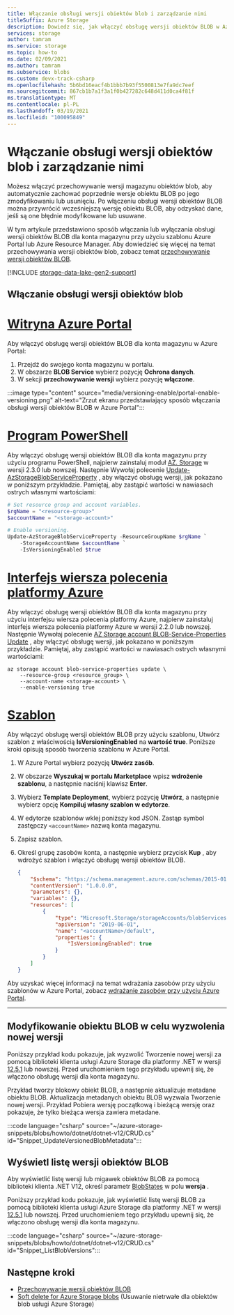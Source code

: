 ```yaml
---
title: Włączanie obsługi wersji obiektów blob i zarządzanie nimi
titleSuffix: Azure Storage
description: Dowiedz się, jak włączyć obsługę wersji obiektów BLOB w Azure Portal lub przy użyciu szablonu Azure Resource Manager.
services: storage
author: tamram
ms.service: storage
ms.topic: how-to
ms.date: 02/09/2021
ms.author: tamram
ms.subservice: blobs
ms.custom: devx-track-csharp
ms.openlocfilehash: 5b6bd16eacf4b1bbb7b93f5500813e7fa9dc7eef
ms.sourcegitcommit: 867cb1b7a1f3a1f0b427282c648d411d0ca4f81f
ms.translationtype: MT
ms.contentlocale: pl-PL
ms.lasthandoff: 03/19/2021
ms.locfileid: "100095849"
---
```

# <a name="enable-and-manage-blob-versioning"></a>Włączanie obsługi wersji obiektów blob i zarządzanie nimi

Możesz włączyć przechowywanie wersji magazynu obiektów blob, aby automatycznie zachować poprzednie wersje obiektu BLOB po jego zmodyfikowaniu lub usunięciu. Po włączeniu obsługi wersji obiektów BLOB można przywrócić wcześniejszą wersję obiektu BLOB, aby odzyskać dane, jeśli są one błędnie modyfikowane lub usuwane.

W tym artykule przedstawiono sposób włączania lub wyłączania obsługi wersji obiektów BLOB dla konta magazynu przy użyciu szablonu Azure Portal lub Azure Resource Manager. Aby dowiedzieć się więcej na temat przechowywania wersji obiektów blob, zobacz temat [przechowywanie wersji obiektów BLOB](versioning-overview.md).

[!INCLUDE [storage-data-lake-gen2-support](../../../includes/storage-data-lake-gen2-support.md)]

## <a name="enable-blob-versioning"></a>Włączanie obsługi wersji obiektów blob

# <a name="azure-portal"></a>[Witryna Azure Portal](#tab/portal)

Aby włączyć obsługę wersji obiektów BLOB dla konta magazynu w Azure Portal:

1. Przejdź do swojego konta magazynu w portalu.
1. W obszarze **BLOB Service** wybierz pozycję **Ochrona danych**.
1. W sekcji **przechowywanie wersji** wybierz pozycję **włączone**.

:::image type="content" source="media/versioning-enable/portal-enable-versioning.png" alt-text="Zrzut ekranu przedstawiający sposób włączania obsługi wersji obiektów BLOB w Azure Portal":::

# <a name="powershell"></a>[Program PowerShell](#tab/powershell)

Aby włączyć obsługę wersji obiektów BLOB dla konta magazynu przy użyciu programu PowerShell, najpierw zainstaluj moduł [AZ. Storage](https://www.powershellgallery.com/packages/Az.Storage) w wersji 2.3.0 lub nowszej. Następnie Wywołaj polecenie [Update-AzStorageBlobServiceProperty](/powershell/module/az.storage/update-azstorageblobserviceproperty) , aby włączyć obsługę wersji, jak pokazano w poniższym przykładzie. Pamiętaj, aby zastąpić wartości w nawiasach ostrych własnymi wartościami:

```powershell
# Set resource group and account variables.
$rgName = "<resource-group>"
$accountName = "<storage-account>"

# Enable versioning.
Update-AzStorageBlobServiceProperty -ResourceGroupName $rgName `
    -StorageAccountName $accountName `
    -IsVersioningEnabled $true
```

# <a name="azure-cli"></a>[Interfejs wiersza polecenia platformy Azure](#tab/azure-cli)

Aby włączyć obsługę wersji obiektów BLOB dla konta magazynu przy użyciu interfejsu wiersza polecenia platformy Azure, najpierw zainstaluj interfejs wiersza polecenia platformy Azure w wersji 2.2.0 lub nowszej. Następnie Wywołaj polecenie [AZ Storage account BLOB-Service-Properties Update](/cli/azure/ext/storage-blob-preview/storage/account/blob-service-properties#ext_storage_blob_preview_az_storage_account_blob_service_properties_update) , aby włączyć obsługę wersji, jak pokazano w poniższym przykładzie. Pamiętaj, aby zastąpić wartości w nawiasach ostrych własnymi wartościami:

```azurecli
az storage account blob-service-properties update \
    --resource-group <resource_group> \
    --account-name <storage-account> \
    --enable-versioning true
```

# <a name="template"></a>[Szablon](#tab/template)

Aby włączyć obsługę wersji obiektów BLOB przy użyciu szablonu, Utwórz szablon z właściwością **IsVersioningEnabled** na **wartość true**. Poniższe kroki opisują sposób tworzenia szablonu w Azure Portal.

1. W Azure Portal wybierz pozycję **Utwórz zasób**.
1. W obszarze **Wyszukaj w portalu Marketplace** wpisz **wdrożenie szablonu**, a następnie naciśnij klawisz **Enter**.
1. Wybierz **Template Deployment**, wybierz pozycję **Utwórz**, a następnie wybierz opcję **Kompiluj własny szablon w edytorze**.
1. W edytorze szablonów wklej poniższy kod JSON. Zastąp symbol zastępczy `<accountName>` nazwą konta magazynu.
1. Zapisz szablon.
1. Określ grupę zasobów konta, a następnie wybierz przycisk **Kup** , aby wdrożyć szablon i włączyć obsługę wersji obiektów BLOB.

    ```json
    {
        "$schema": "https://schema.management.azure.com/schemas/2015-01-01/deploymentTemplate.json#",
        "contentVersion": "1.0.0.0",
        "parameters": {},
        "variables": {},
        "resources": [
            {
                "type": "Microsoft.Storage/storageAccounts/blobServices",
                "apiVersion": "2019-06-01",
                "name": "<accountName>/default",
                "properties": {
                    "IsVersioningEnabled": true
                }
            }
        ]
    }
    ```

Aby uzyskać więcej informacji na temat wdrażania zasobów przy użyciu szablonów w Azure Portal, zobacz [wdrażanie zasobów przy użyciu Azure Portal](../../azure-resource-manager/templates/deploy-portal.md).

---

## <a name="modify-a-blob-to-trigger-a-new-version"></a>Modyfikowanie obiektu BLOB w celu wyzwolenia nowej wersji

Poniższy przykład kodu pokazuje, jak wyzwolić Tworzenie nowej wersji za pomocą biblioteki klienta usługi Azure Storage dla platformy .NET w wersji [12.5.1](https://www.nuget.org/packages/Azure.Storage.Blobs/12.5.1) lub nowszej. Przed uruchomieniem tego przykładu upewnij się, że włączono obsługę wersji dla konta magazynu.

Przykład tworzy blokowy obiekt BLOB, a następnie aktualizuje metadane obiektu BLOB. Aktualizacja metadanych obiektu BLOB wyzwala Tworzenie nowej wersji. Przykład Pobiera wersję początkową i bieżącą wersję oraz pokazuje, że tylko bieżąca wersja zawiera metadane.

:::code language="csharp" source="~/azure-storage-snippets/blobs/howto/dotnet/dotnet-v12/CRUD.cs" id="Snippet_UpdateVersionedBlobMetadata":::

## <a name="list-blob-versions"></a>Wyświetl listę wersji obiektów BLOB

Aby wyświetlić listę wersji lub migawek obiektów BLOB za pomocą biblioteki klienta .NET V12, określ parametr [BlobStates](/dotnet/api/azure.storage.blobs.models.blobstates) w polu **wersja** .

Poniższy przykład kodu pokazuje, jak wyświetlić listę wersji BLOB za pomocą biblioteki klienta usługi Azure Storage dla platformy .NET w wersji [12.5.1](https://www.nuget.org/packages/Azure.Storage.Blobs/12.5.1) lub nowszej. Przed uruchomieniem tego przykładu upewnij się, że włączono obsługę wersji dla konta magazynu.

:::code language="csharp" source="~/azure-storage-snippets/blobs/howto/dotnet/dotnet-v12/CRUD.cs" id="Snippet_ListBlobVersions":::

## <a name="next-steps"></a>Następne kroki

- [Przechowywanie wersji obiektów BLOB](versioning-overview.md)
- [Soft delete for Azure Storage blobs](./soft-delete-blob-overview.md) (Usuwanie nietrwałe dla obiektów blob usługi Azure Storage)